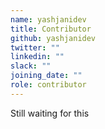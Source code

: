 ```yaml
---
name: yashjanidev
title: Contributor
github: yashjanidev
twitter: ""
linkedin: ""
slack: ""
joining_date: ""
role: contributor
---
```


Still waiting for this
